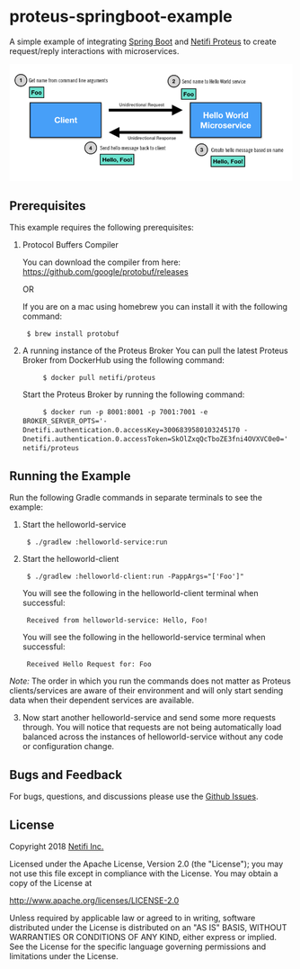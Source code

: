 # proteus-springboot-example

A simple example of integrating [Spring Boot](https://spring.io/projects/spring-boot) and [Netifi Proteus](https://www.netifi.com) to create request/reply interactions with microservices.

![architectural diagram](diagram.png)

## Prerequisites
This example requires the following prerequisites:

1. Protocol Buffers Compiler

    You can download the compiler from here: https://github.com/google/protobuf/releases
    
    OR
    
    If you are on a mac using homebrew you can install it with the following command:
    
        $ brew install protobuf

2. A running instance of the Proteus Broker
    You can pull the latest Proteus Broker from DockerHub using the following command:
    
            $ docker pull netifi/proteus
    
    Start the Proteus Broker by running the following command:
    
            $ docker run -p 8001:8001 -p 7001:7001 -e BROKER_SERVER_OPTS='-Dnetifi.authentication.0.accessKey=3006839580103245170 -Dnetifi.authentication.0.accessToken=SkOlZxqQcTboZE3fni4OVXVC0e0=' netifi/proteus

## Running the Example
Run the following Gradle commands in separate terminals to see the example:

1. Start the helloworld-service

        $ ./gradlew :helloworld-service:run
        
2. Start the helloworld-client

        $ ./gradlew :helloworld-client:run -PappArgs="['Foo']"
        
    You will see the following in the helloworld-client terminal when successful:
    
        Received from helloworld-service: Hello, Foo!
    
    You will see the following in the helloworld-service terminal when successful:
    
        Received Hello Request for: Foo

*Note:* The order in which you run the commands does not matter as Proteus clients/services are aware of their environment and will only start sending data when their dependent services are available.

3. Now start another helloworld-service and send some more requests through. You will notice that requests are not being automatically load balanced across the instances of helloworld-service without any code or configuration change.

## Bugs and Feedback
For bugs, questions, and discussions please use the [Github Issues](https://github.com/gregwhitaker/proteus-springboot-example/issues).

## License
Copyright 2018 [Netifi Inc.](https://www.netifi.com)

Licensed under the Apache License, Version 2.0 (the "License");
you may not use this file except in compliance with the License.
You may obtain a copy of the License at

   http://www.apache.org/licenses/LICENSE-2.0

Unless required by applicable law or agreed to in writing, software
distributed under the License is distributed on an "AS IS" BASIS,
WITHOUT WARRANTIES OR CONDITIONS OF ANY KIND, either express or implied.
See the License for the specific language governing permissions and
limitations under the License.
